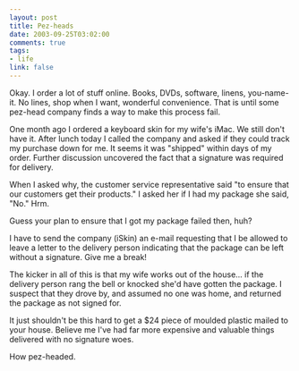 ```yaml
--- 
layout: post
title: Pez-heads
date: 2003-09-25T03:02:00
comments: true
tags:
- life
link: false
---
```

Okay. I order a lot of stuff online. Books, DVDs, software, linens, you-name-it. No lines, shop when I want, wonderful convenience. That is until some pez-head company finds a way to make this process fail.

One month ago I ordered a keyboard skin for my wife's iMac. We still don't have it. After lunch today I called the company and asked if they could track my purchase down for me. It seems it was "shipped" within days of my order. Further discussion uncovered the fact that a signature was required for delivery.

When I asked why, the customer service representative said "to ensure that our customers get their products." I asked her if I had my package she said, "No." Hrm.

Guess your plan to ensure that I got my package failed then, huh?

I have to send the company (iSkin) an e-mail requesting that I be allowed to leave a letter to the delivery person indicating that the package can be left without a signature. Give me a break!

The kicker in all of this is that my wife works out of the house... if the delivery person rang the bell or knocked she'd have gotten the package. I suspect that they drove by, and assumed no one was home, and returned the package as not signed for.

It just shouldn't be this hard to get a $24 piece of moulded plastic mailed to your house. Believe me I've had far more expensive and valuable things delivered with no signature woes.

How pez-headed.
